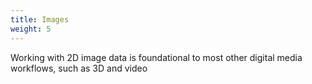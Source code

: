 ```yaml
---
title: Images
weight: 5
---
```

Working with 2D image data is foundational to most other digital media workflows, such as 3D and video 